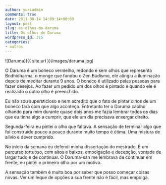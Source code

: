 ```yaml
---
author: yuriadmin
comments: true
date: 2011-09-14 14:09:14+00:00
layout: post
slug: os-olhos-do-daruma
title: Os olhos do Daruma
wordpress_id: 315
categories:
- outros
---
```


![Daruma]({{ site.url }}/images/daruma.jpg)

O Daruma é um boneco vermelho, redondo e sem olhos que representa Bodhidharma, o monge que fundou o Zen Budismo, ele atingiu a iluminação depois de meditar durante 9 anos. O boneco é utilizado pelas pessoas para fazer desejos. Ao fazer um pedido um dos olhos é pintado e quando ele é realizado o outro olho é preenchido.

Eu não sou supersticioso e nem acredito que o fato de pintar olhos de um boneco fará com que algo aconteça. Entretanto ter o Daruma caolho olhando para mim durante quase dois anos me fazia lembrar todos os dias que eu tinha algo a cumprir, que ele um dia precisava enxergar direito.

Segunda-feira eu pintei o olho que faltava. A sensação de terminar algo que foi construído pouco a pouco durante muito tempo é ótima. Uma mistura de alívio e dever cumprido.

No início da semana eu defendi minha dissertação do mestrado. É um percurso tortuoso, com altos e baixos, empolgação e decepção, vontade de largar tudo e de continuar. O Daruma-san me lembrava de continuar em frente, eu pintei o primeiro olho por um motivo.

A sensação também é muito boa por saber que posso começar coisas novas. Ver um leque de opções a sua frente não é fácil, mas empolga.
